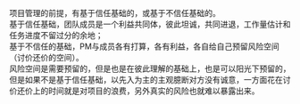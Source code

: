 项目管理的前提，有基于信任基础的，或基于不信任基础的。  
基于信任基础，团队成员是一个利益共同体，彼此坦诚，共同进退，工作量估计和任务进度不留过分的余地；  
基于不信任的基础，PM与成员各有打算，各有利益，各自给自己预留风险空间（讨价还价的空间）。  
风险空间是需要预留的，但是也是在彼此理解的基础上，也是可以阳光下预留的，但是如果不是基于信任基础，以先入为主的主观臆断对方没有诚意，一方面花在讨价还价上的时间就是对项目的浪费，另外真实的风险也就难以暴露出来。
